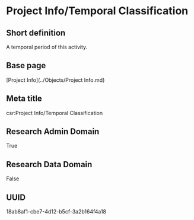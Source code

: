 # Project Info/Temporal Classification
## Short definition
A temporal period of this activity.
## Base page
[Project Info](../Objects/Project Info.md)
## Meta title
csr:Project Info/Temporal Classification
## Research Admin Domain
True
## Research Data Domain
False
## UUID
18ab8af1-cbe7-4d12-b5cf-3a2b164f4a18
